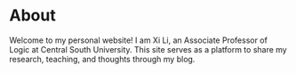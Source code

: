 # About

Welcome to my personal website! I am Xi Li, an Associate Professor of Logic at Central South University. This site serves as a platform to share my research, teaching, and thoughts through my blog.
